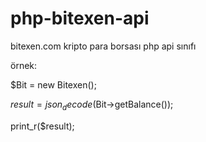 # php-bitexen-api

bitexen.com kripto para borsası php api sınıfı

örnek:

$Bit = new Bitexen();

$result=json_decode($Bit->getBalance());

print_r($result);
